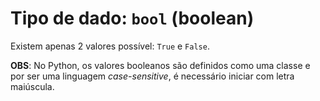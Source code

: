 # Tipo de dado: `bool` (boolean)

Existem apenas 2 valores possível: `True` e `False`.

**OBS**: No Python, os valores booleanos são definidos como uma classe e por ser uma linguagem _case-sensitive_, é necessário iniciar com letra maiúscula.

